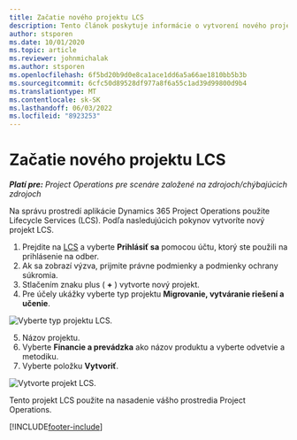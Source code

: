 ```yaml
---
title: Začatie nového projektu LCS
description: Tento článok poskytuje informácie o vytvorení nového projektu v LCS pre vaše prostredie Project Operations.
author: stsporen
ms.date: 10/01/2020
ms.topic: article
ms.reviewer: johnmichalak
ms.author: stsporen
ms.openlocfilehash: 6f5bd20b9d0e8ca1ace1dd6a5a66ae1810bb5b3b
ms.sourcegitcommit: 6cfc50d89528df977a8f6a55c1ad39d99800d9b4
ms.translationtype: MT
ms.contentlocale: sk-SK
ms.lasthandoff: 06/03/2022
ms.locfileid: "8923253"
---
```

# <a name="start-a-new-lcs-project"></a>Začatie nového projektu LCS

_**Platí pre:** Project Operations pre scenáre založené na zdrojoch/chýbajúcich zdrojoch_

Na správu prostredí aplikácie Dynamics 365 Project Operations použite Lifecycle Services (LCS). Podľa nasledujúcich pokynov vytvoríte nový projekt LCS.

1. Prejdite na [LCS](https://lcs.dynamics.com/Logon/Index) a vyberte **Prihlásiť sa** pomocou účtu, ktorý ste použili na prihlásenie na odber.
2. Ak sa zobrazí výzva, prijmite právne podmienky a podmienky ochrany súkromia.
3. Stlačením znaku plus ( **+** ) vytvorte nový projekt.
4. Pre účely ukážky vyberte typ projektu **Migrovanie, vytváranie riešení a učenie**.

  ![Vyberte typ projektu LCS.](./media/create-lcs-1.png)

5. Názov projektu. 
6. Vyberte **Financie a prevádzka** ako názov produktu a vyberte odvetvie a metodiku. 
7. Vyberte položku **Vytvoriť**.

![Vytvorte projekt LCS.](./media/create-lcs-2.png)

Tento projekt LCS použite na nasadenie vášho prostredia Project Operations.



[!INCLUDE[footer-include](../includes/footer-banner.md)]